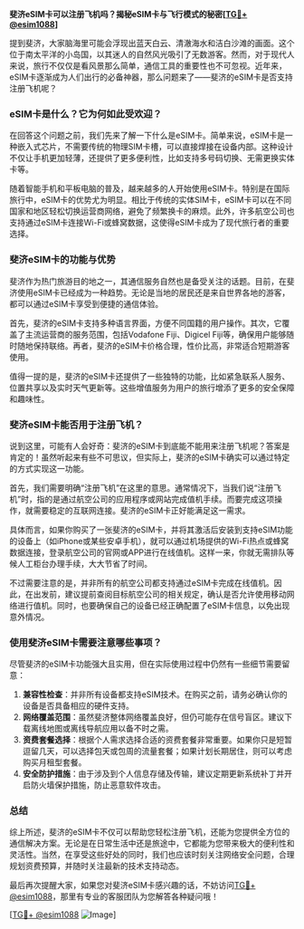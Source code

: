 **斐济eSIM卡可以注册飞机吗？揭秘eSIM卡与飞行模式的秘密[[TG💪+ @esim1088](https://t.me/s/esim1088)]**

提到斐济，大家脑海里可能会浮现出蓝天白云、清澈海水和洁白沙滩的画面。这个位于南太平洋的小岛国，以其迷人的自然风光吸引了无数游客。然而，对于现代人来说，旅行不仅仅是看风景那么简单，通信工具的重要性也不可忽视。近年来，eSIM卡逐渐成为人们出行的必备神器，那么问题来了——斐济的eSIM卡是否支持注册飞机呢？

### eSIM卡是什么？它为何如此受欢迎？

在回答这个问题之前，我们先来了解一下什么是eSIM卡。简单来说，eSIM卡是一种嵌入式芯片，不需要传统的物理SIM卡槽，可以直接焊接在设备内部。这种设计不仅让手机更加轻薄，还提供了更多便利性，比如支持多号码切换、无需更换实体卡等。

随着智能手机和平板电脑的普及，越来越多的人开始使用eSIM卡。特别是在国际旅行中，eSIM卡的优势尤为明显。相比于传统的实体SIM卡，eSIM卡可以在不同国家和地区轻松切换运营商网络，避免了频繁换卡的麻烦。此外，许多航空公司也支持通过eSIM卡连接Wi-Fi或蜂窝数据，这使得eSIM卡成为了现代旅行者的重要选择。

### 斐济eSIM卡的功能与优势

斐济作为热门旅游目的地之一，其通信服务自然也是备受关注的话题。目前，在斐济使用eSIM卡已经成为一种趋势。无论是当地的居民还是来自世界各地的游客，都可以通过eSIM卡享受到便捷的通信体验。

首先，斐济的eSIM卡支持多种语言界面，方便不同国籍的用户操作。其次，它覆盖了主流运营商的服务范围，包括Vodafone Fiji、Digicel Fiji等，确保用户能够随时随地保持联络。再者，斐济的eSIM卡价格合理，性价比高，非常适合短期游客使用。

值得一提的是，斐济的eSIM卡还提供了一些独特的功能，比如紧急联系人服务、位置共享以及实时天气更新等。这些增值服务为用户的旅行增添了更多的安全保障和趣味性。

### 斐济eSIM卡能否用于注册飞机？

说到这里，可能有人会好奇：斐济的eSIM卡到底能不能用来注册飞机呢？答案是肯定的！虽然听起来有些不可思议，但实际上，斐济的eSIM卡确实可以通过特定的方式实现这一功能。

首先，我们需要明确“注册飞机”在这里的意思。通常情况下，当我们说“注册飞机”时，指的是通过航空公司的应用程序或网站完成值机手续。而要完成这项操作，就需要稳定的互联网连接。斐济的eSIM卡正好能满足这一需求。

具体而言，如果你购买了一张斐济的eSIM卡，并将其激活后安装到支持eSIM功能的设备上（如iPhone或某些安卓手机），就可以通过机场提供的Wi-Fi热点或蜂窝数据连接，登录航空公司的官网或APP进行在线值机。这样一来，你就无需排队等候人工柜台办理手续，大大节省了时间。

不过需要注意的是，并非所有的航空公司都支持通过eSIM卡完成在线值机。因此，在出发前，建议提前查阅目标航空公司的相关规定，确认是否允许使用移动网络进行值机。同时，也要确保自己的设备已经正确配置了eSIM卡信息，以免出现意外情况。

### 使用斐济eSIM卡需要注意哪些事项？

尽管斐济的eSIM卡功能强大且实用，但在实际使用过程中仍然有一些细节需要留意：

1. **兼容性检查**：并非所有设备都支持eSIM技术。在购买之前，请务必确认你的设备是否具备相应的硬件支持。
2. **网络覆盖范围**：虽然斐济整体网络覆盖良好，但仍可能存在信号盲区。建议下载离线地图或离线导航应用以备不时之需。
3. **资费套餐选择**：根据个人需求选择合适的资费套餐非常重要。如果你只是短暂逗留几天，可以选择包天或包周的流量套餐；如果计划长期居住，则可以考虑购买月租型套餐。
4. **安全防护措施**：由于涉及到个人信息存储及传输，建议定期更新系统补丁并开启防火墙保护措施，防止恶意软件攻击。

### 总结

综上所述，斐济的eSIM卡不仅可以帮助您轻松注册飞机，还能为您提供全方位的通信解决方案。无论是在日常生活中还是旅途中，它都能为您带来极大的便利性和灵活性。当然，在享受这些好处的同时，我们也应该时刻关注网络安全问题，合理规划资费预算，并随时关注最新的技术支持动态。

最后再次提醒大家，如果您对斐济eSIM卡感兴趣的话，不妨访问[TG💪+ @esim1088](https://t.me/s/esim1088)，那里有专业的客服团队为您解答各种疑问哦！

[[TG💪+ @esim1088](https://t.me/s/esim1088) ![Image](https://i.postimg.cc/4NQfJmqS/Snipaste-2025-05-13-00-14-12.png)]